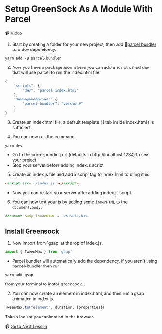 # Setup GreenSock As A Module With Parcel

📹 [Video](https://egghead.io/lessons/greensock-setup-greensock-as-a-module-with-parcel)

1. Start by creating a folder for your new project, then add 🤔[parcel bundler](https://parceljs.org/getting_started.html) as a dev dependency.

```
yarn add -D parcel-bundler
```

2. Now you have a package.json where you can add a script called dev that will use parcel to run the index.html file.

```js
{
    "scripts": {
        "dev": "parcel index.html"
    },
    "devDependencies": {
        "parcel-bundler": "version#"
    }
}
```

3. Create an index.html file, a default template ( ! tab inside index.html ) is sufficient.

4. You can now run the command.
```
yarn dev
```
- Go to the corresponding url (defaults to http://localhost:1234) to see your project.
- Stop your server before adding index.js script.

5. Create an index.js file and add a script tag to index.html to bring it in.
 ```html
 <script src='./index.js'></script>
 ```
- Now you can restart your server after adding index.js script.

6. You can now test your js by adding some `innerHTML` to the `document.body`.
```js
document.body.innerHTML = `<h1>Hi</h1>`
```

## Install Greensock

1. Now import from 'gsap' at the top of index.js.
```js
import { TweenMax } from 'gsap'
```
- Parcel bundler will automatically add the dependency, if you aren't using parcel-bundler then run
```
yarn add gsap
```
from your terminal to install greensock.

2. You can now create an element in index.html, and then run a gsap animation in index.js.
```js
TweenMax.to("element", duration, {properties})
```

Take a look at your animation in the browser.


📹 [Go to Next Lesson](https://egghead.io/lessons/greensock-animate-and-center-an-element-to-a-click-event-with-greensock)
